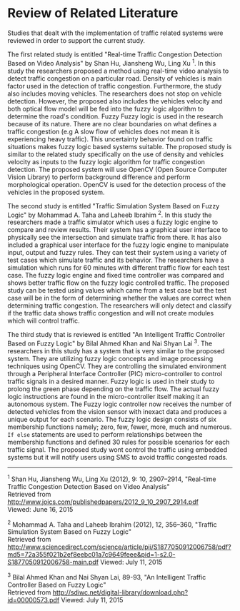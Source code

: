 # Review of Related Literature

Studies that dealt with the implementation of traffic related systems
were reviewed in order to support the current study.

The first related study is entitled "Real-time Traffic Congestion Detection Based on Video Analysis"
by Shan Hu, Jiansheng Wu, Ling Xu <sup>1</sup>. In this study the researchers proposed a method using real-time
video analysis to detect traffic congestion on a particular road. Density of vehicles is main
factor used in the detection of traffic congestion. Furthermore, the study also includes moving vehicles.
The researchers does not stop on vehicle detection. However, the proposed also includes the vehicles velocity
and both optical flow model will be fed into the fuzzy logic algorithm to determine the road's condition. Fuzzy
Fuzzy logic is used in the research because of its nature. There are no clear boundaries
on what defines a traffic congestion (e.g A slow flow of vehicles does not mean it is experiencing heavy traffic).
This uncertainty behavior found on traffic situations makes fuzzy logic based systems suitable.
The proposed study is similar to the related study specifically on the use of density and vehicles velocity as
inputs to the fuzzy logic algorithm for traffic congestion detection.
The proposed system will use OpenCV (Open Source Computer Vision Library) 
to perform background difference and perform morphological operation.
OpenCV is used for the detection process of the vehicles in the proposed system.

The second study is entitled "Traffic Simulation System Based on Fuzzy Logic" by Mohammad A. Taha and Laheeb Ibrahim <sup>2</sup>.
In this study the researchers made a traffic simulator which uses a fuzzy logic engine to compare and review results.
Their system has a graphical user interface to physically see the intersection and simulate traffic from there. It
has also included a graphical user interface for the fuzzy logic engine to manipulate input, output and fuzzy rules. They
can test their system using a variety of test cases which simulate traffic and its behavior. The researchers have a 
simulation which runs for 60 minutes with different traffic flow for each test case. The fuzzy logic engine and fixed
time controller was compared and shows better traffic flow on the fuzzy logic controlled traffic. The proposed study
can be tested using values which came from a test case but the test case will be in the form of determining whether
the values are correct when determining traffic congestion. The researchers will only detect and classify if the traffic
data shows traffic congestion and will not create modules which will control traffic.

The third study that is reviewed is entitled "An Intelligent Traffic Controller Based on Fuzzy Logic" by Bilal Ahmed Khan and
Nai Shyan Lai <sup>3</sup>. The researchers in this study has a system that is very similar to the proposed system.
They are utilizing fuzzy logic concepts and image processing techniques using OpenCV. They are 
controlling the simulated environment through a Peripheral Interface Controller (PIC) micro-controller to control traffic signals
in a desired manner. Fuzzy logic is used in their study to prolong the green phase depending on the traffic flow. The actual
fuzzy logic instructions are found in the micro-controller itself making it an autonomous system. The Fuzzy logic controller
now receives the number of detected vehicles from the vision sensor with inexact data and produces a unique output for each
scenario. The fuzzy logic design consists of six membership functions namely; zero, few, fewer, more, much and numerous.
`If else` statements are used to perform relationships between the membership functions and defined 30 rules for
possible scenarios for each traffic signal. The proposed study wont control the traffic using embedded systems but it will
notify users using SMS to avoid traffic congested roads.

---

<sup>1</sup> Shan Hu, Jiansheng Wu, Ling Xu (2012), 9: 10,  2907–2914, "Real-time Traffic Congestion Detection Based on Video Analysis"  
Retrieved from http://www.joics.com/publishedpapers/2012_9_10_2907_2914.pdf  
Viewed: June 16, 2015  

<sup>2</sup> Mohammad A. Taha and Laheeb Ibrahim (2012), 12, 356–360, "Traffic Simulation System Based on Fuzzy Logic"  
Retrieved from http://www.sciencedirect.com/science/article/pii/S1877050912006758/pdf?md5=72a355f021b2ef8eebc01a7c9649feee&pid=1-s2.0-S1877050912006758-main.pdf
Viewed: July 11, 2015  

<sup>3</sup> Bilal Ahmed Khan and Nai Shyan Lai, 89-93, "An Intelligent Traffic Controller Based on Fuzzy Logic"  
Retrieved from http://sdiwc.net/digital-library/download.php?id=00000573.pdf
Viewed: July 11, 2015  
